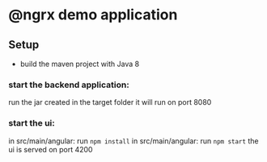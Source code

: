 # @ngrx demo application

## Setup

- build the maven project with Java 8

### start the backend application:
run the jar created in the target folder
it will run on port 8080

### start the ui:
in src/main/angular: run `npm install`
in src/main/angular: run `npm start`
the ui is served on port 4200